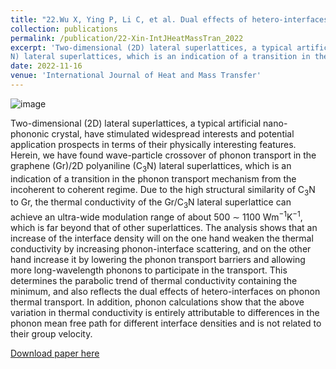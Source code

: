 ```yaml
---
title: "22.Wu X, Ying P, Li C, et al. Dual effects of hetero-interfaces on phonon thermal transport across graphene/C3N lateral superlattices[J]. International Journal of Heat and Mass Transfer, 2023, 201: 123643."
collection: publications
permalink: /publication/22-Xin-IntJHeatMassTran_2022
excerpt: 'Two-dimensional (2D) lateral superlattices, a typical artificial nano-phononic crystal, have stimulated widespread interests and potential application prospects in terms of their physically interesting features. Herein, we have found wave-particle crossover of phonon transport in the graphene (Gr)/2D polyaniline (C
N) lateral superlattices, which is an indication of a transition in the phonon transport mechanism from the incoherent to coherent regime.'
date: 2022-11-16
venue: 'International Journal of Heat and Mass Transfer'
---
```

![image](https://user-images.githubusercontent.com/54773018/216847141-528d3f0f-e823-44fa-8eb7-5528cdde0ad4.png)

Two-dimensional (2D) lateral superlattices, a typical artificial nano-phononic crystal, have stimulated widespread interests and potential application prospects in terms of their physically interesting features. Herein, we have found wave-particle crossover of phonon transport in the graphene (Gr)/2D polyaniline (C$_3$N) lateral superlattices, which is an indication of a transition in the phonon transport mechanism from the incoherent to coherent regime. Due to the high structural similarity of C$_3$N to Gr, the thermal conductivity of the Gr/C$_3$N lateral superlattice can achieve an ultra-wide modulation range of about 500 $\sim$ 1100 Wm$^{-1}$K$^{-1}$, which is far beyond that of other superlattices. The analysis shows that an increase of the interface density will on the one hand weaken the thermal conductivity by increasing phonon-interface scattering, and on the other hand increase it by lowering the phonon transport barriers and allowing more long-wavelength phonons to participate in the transport. This determines the parabolic trend of thermal conductivity containing the minimum, and also reflects the dual effects of hetero-interfaces on phonon thermal transport. In addition, phonon calculations show that the above variation in thermal conductivity is entirely attributable to differences in the phonon mean free path for different interface densities and is not related to their group velocity.

[Download paper here](http://hityingph.github.io/files/22-Xin_IntJHeatMassTran_2022.pdf)
